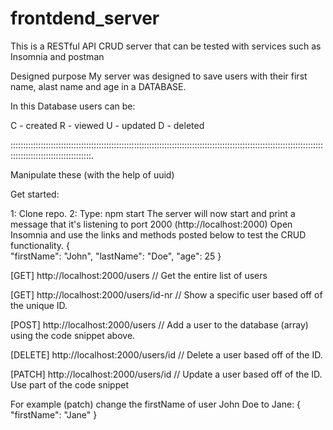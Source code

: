 # frontdend_server
This is a RESTful API CRUD server that can be tested with services such as Insomnia and postman

Designed purpose
My server was designed to save users with their first name, alast name and age in  a DATABASE. 

In this Database users can be:

C - created R - viewed U - updated D - deleted

::::::::::::::::::::::::::::::::::::::::::::::::::::::::::::::::::::::::::::::::::::::::::::::::::::::::::::::::::::::::::::::::::::::::::::::::::::::::::::.

Manipulate these (with the help of uuid) 

Get started: 

1: Clone repo.
2: Type: npm start
The server will now start and print a message that it's listening to port 2000  (http://localhost:2000)
Open Insomnia and use the links and methods posted below to test the CRUD functionality.
{  
    "firstName": "John",
    "lastName": "Doe",
    "age": 25
}  




[GET]       http://localhost:2000/users        // Get the entire list of users


[GET]       http://localhost:2000/users/id-nr      // Show a specific user based off of the unique ID.


[POST]      http://localhost:2000/users        // Add a user to the database (array) using the code snippet above.


[DELETE]    http://localhost:2000/users/id      // Delete a user based off of the ID.


[PATCH]     http://localhost:2000/users/id      // Update a user based off of the ID. Use part of the code snippet
                                                  
                                               
For example (patch) change the firstName of user John Doe to Jane:
                {
                     "firstName": "Jane"
                }


